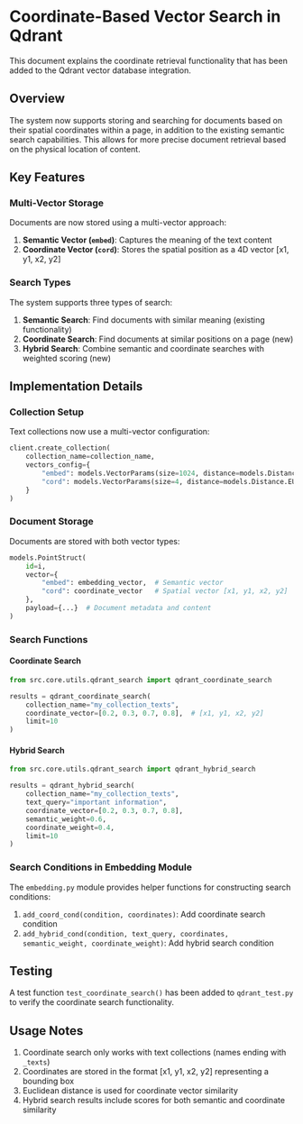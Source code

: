 # Coordinate-Based Vector Search in Qdrant

This document explains the coordinate retrieval functionality that has been added to the Qdrant vector database integration.

## Overview

The system now supports storing and searching for documents based on their spatial coordinates within a page, in addition to the existing semantic search capabilities. This allows for more precise document retrieval based on the physical location of content.

## Key Features

### Multi-Vector Storage

Documents are now stored using a multi-vector approach:

1. **Semantic Vector (`embed`)**: Captures the meaning of the text content
2. **Coordinate Vector (`cord`)**: Stores the spatial position as a 4D vector [x1, y1, x2, y2]

### Search Types

The system supports three types of search:

1. **Semantic Search**: Find documents with similar meaning (existing functionality)
2. **Coordinate Search**: Find documents at similar positions on a page (new)
3. **Hybrid Search**: Combine semantic and coordinate searches with weighted scoring (new)

## Implementation Details

### Collection Setup

Text collections now use a multi-vector configuration:

```python
client.create_collection(
    collection_name=collection_name,
    vectors_config={
        "embed": models.VectorParams(size=1024, distance=models.Distance.COSINE),
        "cord": models.VectorParams(size=4, distance=models.Distance.EUCLID),
    }
)
```

### Document Storage

Documents are stored with both vector types:

```python
models.PointStruct(
    id=i,
    vector={
        "embed": embedding_vector,  # Semantic vector
        "cord": coordinate_vector   # Spatial vector [x1, y1, x2, y2]
    },
    payload={...}  # Document metadata and content
)
```

### Search Functions

#### Coordinate Search

```python
from src.core.utils.qdrant_search import qdrant_coordinate_search

results = qdrant_coordinate_search(
    collection_name="my_collection_texts",
    coordinate_vector=[0.2, 0.3, 0.7, 0.8],  # [x1, y1, x2, y2]
    limit=10
)
```

#### Hybrid Search

```python
from src.core.utils.qdrant_search import qdrant_hybrid_search

results = qdrant_hybrid_search(
    collection_name="my_collection_texts",
    text_query="important information",
    coordinate_vector=[0.2, 0.3, 0.7, 0.8],
    semantic_weight=0.6,
    coordinate_weight=0.4,
    limit=10
)
```

### Search Conditions in Embedding Module

The `embedding.py` module provides helper functions for constructing search conditions:

1. `add_coord_cond(condition, coordinates)`: Add coordinate search condition
2. `add_hybrid_cond(condition, text_query, coordinates, semantic_weight, coordinate_weight)`: Add hybrid search condition

## Testing

A test function `test_coordinate_search()` has been added to `qdrant_test.py` to verify the coordinate search functionality.

## Usage Notes

1. Coordinate search only works with text collections (names ending with `_texts`)
2. Coordinates are stored in the format [x1, y1, x2, y2] representing a bounding box
3. Euclidean distance is used for coordinate vector similarity
4. Hybrid search results include scores for both semantic and coordinate similarity
